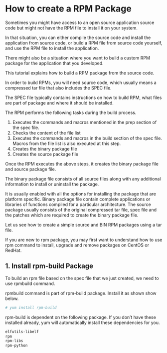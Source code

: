 # How to create a RPM Package

Sometimes you might have access to an open source application source code but might not have the RPM file to install it on your system.

In that situation, you can either compile the source code and install the application from source code, or build a RPM file from source code yourself, and use the RPM file to install the application.

There might also be a situation where you want to build a custom RPM package for the application that you developed.

This tutorial explains how to build a RPM package from the source code.

In order to build RPMs, you will need source code, which usually means a compressed tar file that also includes the SPEC file.

The SPEC file typically contains instructions on how to build RPM, what files are part of package and where it should be installed.

The RPM performs the following tasks during the build process.

1. Executes the commands and macros mentioned in the prep section of the spec file.
2. Checks the content of the file list
3. Executes the commands and macros in the build section of the spec file. Macros from the file list is also executed at this step.
4. Creates the binary package file
5. Creates the source package file

Once the RPM executes the above steps, it creates the binary package file and source package file.

The binary package file consists of all source files along with any additional information to install or uninstall the package.

It is usually enabled with all the options for installing the package that are platform specific. Binary package file contain complete applications or libraries of functions compiled for a particular architecture. The source package usually consists of the original compressed tar file, spec file and the patches which are required to create the binary package file.

Let us see how to create a simple source and BIN RPM packages using a tar file.

If you are new to rpm package, you may first want to understand how to use rpm command to install, upgrade and remove packages on CentOS or RedHat.


## 1. Install rpm-build Package



To build an rpm file based on the spec file that we just created, we need to use rpmbuild command.

rpmbuild command is part of rpm-build package. Install it as shown show below.
```sh
# yum install rpm-build
```

rpm-build is dependent on the following package. If you don’t have these installed already, yum will automatically install these dependencies for you.

```sh
elfutils-libelf
rpm
rpm-libs
rpm-python
```